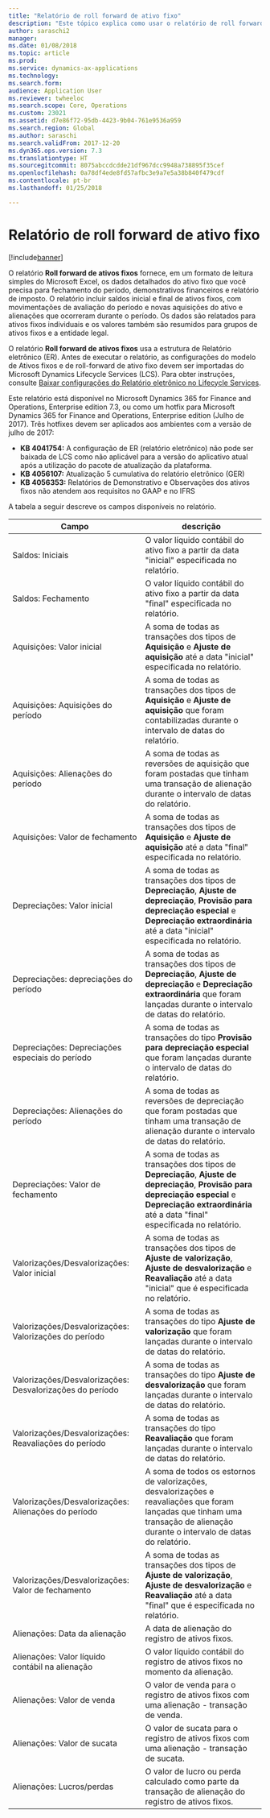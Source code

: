 ```yaml
---
title: "Relatório de roll forward de ativo fixo"
description: "Este tópico explica como usar o relatório de roll forward de ativos fixos"
author: saraschi2
manager: 
ms.date: 01/08/2018
ms.topic: article
ms.prod: 
ms.service: dynamics-ax-applications
ms.technology: 
ms.search.form: 
audience: Application User
ms.reviewer: twheeloc
ms.search.scope: Core, Operations
ms.custom: 23021
ms.assetid: d7e86f72-95db-4423-9b04-761e9536a959
ms.search.region: Global
ms.author: saraschi
ms.search.validFrom: 2017-12-20
ms.dyn365.ops.version: 7.3
ms.translationtype: HT
ms.sourcegitcommit: 8075abccdcdde21df967dcc9948a738895f35cef
ms.openlocfilehash: 0a78df4ede8fd57afbc3e9a7e5a38b840f479cdf
ms.contentlocale: pt-br
ms.lasthandoff: 01/25/2018

---
```

# <a name="fixed-assets-roll-forward-report"></a>Relatório de roll forward de ativo fixo

[!include[banner](../includes/banner.md)]

O relatório **Roll forward de ativos fixos** fornece, em um formato de leitura simples do Microsoft Excel, os dados detalhados do ativo fixo que você precisa para fechamento do período, demonstrativos financeiros e relatório de imposto. O relatório incluir saldos inicial e final de ativos fixos, com movimentações de avaliação do período e novas aquisições do ativo e alienações que ocorreram durante o período. Os dados são relatados para ativos fixos individuais e os valores também são resumidos para grupos de ativos fixos e a entidade legal.

O relatório **Roll forward de ativos fixos** usa a estrutura de Relatório eletrônico (ER). Antes de executar o relatório, as configurações do modelo de Ativos fixos e de roll-forward de ativo fixo devem ser importadas do Microsoft Dynamics Lifecycle Services (LCS). Para obter instruções, consulte [Baixar configurações do Relatório eletrônico no Lifecycle Services](https://docs.microsoft.com/en-us/dynamics365/unified-operations/dev-itpro/analytics/download-electronic-reporting-configuration-lcs).

Este relatório está disponível no Microsoft Dynamics 365 for Finance and Operations, Enterprise edition 7.3, ou como um hotfix para Microsoft Dynamics 365 for Finance and Operations, Enterprise edition (Julho de 2017). Três hotfixes devem ser aplicados aos ambientes com a versão de julho de 2017:

- **KB 4041754:** A configuração de ER (relatório eletrônico) não pode ser baixada de LCS como não aplicável para a versão do aplicativo atual após a utilização do pacote de atualização da plataforma.
- **KB 4056107:** Atualização 5 cumulativa do relatório eletrônico (GER)
- **KB 4056353:** Relatórios de Demonstrativo e Observações dos ativos fixos não atendem aos requisitos no GAAP e no IFRS

A tabela a seguir descreve os campos disponíveis no relatório.

| Campo                                       | descrição |
|---------------------------------------------|-------------|
| Saldos: Iniciais                           | O valor líquido contábil do ativo fixo a partir da data "inicial" especificada no relatório. |
| Saldos: Fechamento                           | O valor líquido contábil do ativo fixo a partir da data "final" especificada no relatório. |
| Aquisições: Valor inicial                 | A soma de todas as transações dos tipos de **Aquisição** e **Ajuste de aquisição** até a data "inicial" especificada no relatório. |
| Aquisições: Aquisições do período           | A soma de todas as transações dos tipos de **Aquisição** e **Ajuste de aquisição** que foram contabilizadas durante o intervalo de datas do relatório. |
| Aquisições: Alienações do período              | A soma de todas as reversões de aquisição que foram postadas que tinham uma transação de alienação durante o intervalo de datas do relatório. |
| Aquisições: Valor de fechamento                 | A soma de todas as transações dos tipos de **Aquisição** e **Ajuste de aquisição** até a data "final" especificada no relatório. |
| Depreciações: Valor inicial                | A soma de todas as transações dos tipos de **Depreciação**, **Ajuste de depreciação**, **Provisão para depreciação especial** e **Depreciação extraordinária** até a data "inicial" especificada no relatório. |
| Depreciações: depreciações do período         | A soma de todas as transações dos tipos de **Depreciação**, **Ajuste de depreciação** e **Depreciação extraordinária** que foram lançadas durante o intervalo de datas do relatório. |
| Depreciações: Depreciações especiais do período | A soma de todas as transações do tipo **Provisão para depreciação especial** que foram lançadas durante o intervalo de datas do relatório. |
| Depreciações: Alienações do período             | A soma de todas as reversões de depreciação que foram postadas que tinham uma transação de alienação durante o intervalo de datas do relatório. |
| Depreciações: Valor de fechamento                | A soma de todas as transações dos tipos de **Depreciação**, **Ajuste de depreciação**, **Provisão para depreciação especial** e **Depreciação extraordinária** até a data "final" especificada no relatório. |
| Valorizações/Desvalorizações: Valor inicial        | A soma de todas as transações dos tipos de **Ajuste de valorização**, **Ajuste de desvalorização** e **Reavaliação** até a data "inicial" que é especificada no relatório. |
| Valorizações/Desvalorizações: Valorizações do período     | A soma de todas as transações do tipo **Ajuste de valorização** que foram lançadas durante o intervalo de datas do relatório. |
| Valorizações/Desvalorizações: Desvalorizações do período   | A soma de todas as transações do tipo **Ajuste de desvalorização** que foram lançadas durante o intervalo de datas do relatório. |
| Valorizações/Desvalorizações: Reavaliações do período  | A soma de todas as transações do tipo **Reavaliação** que foram lançadas durante o intervalo de datas do relatório. |
| Valorizações/Desvalorizações: Alienações do período     | A soma de todos os estornos de valorizações, desvalorizações e reavaliações que foram lançadas que tinham uma transação de alienação durante o intervalo de datas do relatório. |
| Valorizações/Desvalorizações: Valor de fechamento        | A soma de todas as transações dos tipos de **Ajuste de valorização**, **Ajuste de desvalorização** e **Reavaliação** até a data "final" que é especificada no relatório. |
| Alienações: Data da alienação                    | A data de alienação do registro de ativos fixos. |
| Alienações: Valor líquido contábil na alienação       | O valor líquido contábil do registro de ativos fixos no momento da alienação. |
| Alienações: Valor de venda                       | O valor de venda para o registro de ativos fixos com uma alienação - transação de venda. |
| Alienações: Valor de sucata                      | O valor de sucata para o registro de ativos fixos com uma alienação - transação de sucata. |
| Alienações: Lucros/perdas                      | O valor de lucro ou perda calculado como parte da transação de alienação do registro de ativos fixos. |

